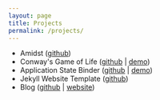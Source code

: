 ```yaml
---
layout: page
title: Projects
permalink: /projects/
---
```


 * Amidst
   ([github](https://github.com/toolbox4minecraft/amidst/))
 * Conway's Game of Life 
   ([github](https://github.com/stefandollase/game-of-life-js/) | 
   [demo](https://stefandollase.github.io/game-of-life-js/))
 * Application State Binder
   ([github](https://github.com/stefandollase/app-state-binder-js/) | 
   [demo](https://stefandollase.github.io/app-state-binder-js/))
 * Jekyll Website Template 
   ([github](https://github.com/stefandollase/jekyll-template/))
 * Blog
   ([github](https://github.com/stefandollase/blog.stefandollase.de/) | 
   [website](https://blog.stefandollase.de/))

